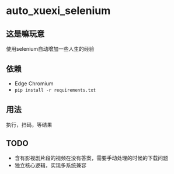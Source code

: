 # auto_xuexi_selenium

## 这是嘛玩意

使用selenium自动增加一些人生的经验  

## 依赖

- Edge Chromium
- `pip install -r requirements.txt`

## 用法

执行，扫码，等结果  

## TODO

- 含有影视剧片段的视频在没有答案，需要手动处理的时候的下载问题  
- 独立核心逻辑，实现多系统兼容
